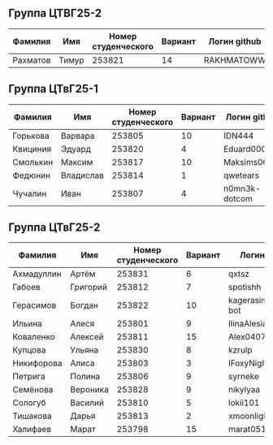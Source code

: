 ## Группа ЦТВГ25-2
| Фамилия | Имя | Номер студенческого | Вариант | Логин github |
|---------|------|-------------|----|-------|
| Рахматов | Тимур | 253821 | 14 | RAKHMATOWW |

## Группа ЦТвГ25-1
| Фамилия | Имя | Номер студенческого | Вариант | Логин github |
|---------|------|-------------|----|-------|
| Горькова | Варвара | 253805 | 10 | IDN444 |
| Квициния | Эдуард | 253820 | 4 | Eduard0009 |
| Смолькин | Максим | 253817 | 10 | Maksims000m |
| Федюнин | Владислав | 253814 | 1 | qwetears |
| Чучалин | Иван | 253807 | 4 | n0mn3k-dotcom |

## Группа ЦТвГ25-2
| Фамилия | Имя | Номер студенческого | Вариант | Логин github |
|---------|------|-------------|----|-------|
| Ахмадуллин | Артём | 253831 | 6 | qxtsz |
| Габоев | Григорий | 253812 | 7 | spotishh |
| Герасимов | Богдан | 253822 | 10 | kagerasimov1973-bot |
| Ильина | Алеся | 253801 | 9 | IlinaAlesia |
| Коваленко | Алексей | 253811 | 15 | Alex040704 |
| Купцова | Ульяна | 253830 | 8 | kzrulp |
| Никифорова | Алиса | 253803 | 3 | IFoxyNightI |
| Петрига | Полина | 253806 | 9 | syrneke |
| Семёнова | Вероника | 253828 | 9 | nikylyaa |
| Сологуб | Василий | 253810 | 5 | lokii101 |
| Тишакова | Дарья | 253813 | 2 | xmoonlightx1 |
| Халифаев | Марат | 253798 | 15 | marat05197 |